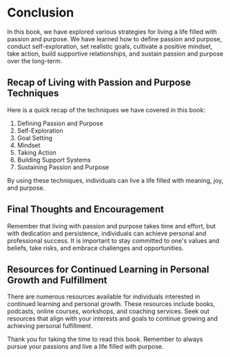 # Conclusion

In this book, we have explored various strategies for living a life filled with passion and purpose. We have learned how to define passion and purpose, conduct self-exploration, set realistic goals, cultivate a positive mindset, take action, build supportive relationships, and sustain passion and purpose over the long-term.

Recap of Living with Passion and Purpose Techniques
---------------------------------------------------

Here is a quick recap of the techniques we have covered in this book:

1. Defining Passion and Purpose
2. Self-Exploration
3. Goal Setting
4. Mindset
5. Taking Action
6. Building Support Systems
7. Sustaining Passion and Purpose

By using these techniques, individuals can live a life filled with meaning, joy, and purpose.

Final Thoughts and Encouragement
--------------------------------

Remember that living with passion and purpose takes time and effort, but with dedication and persistence, individuals can achieve personal and professional success. It is important to stay committed to one's values and beliefs, take risks, and embrace challenges and opportunities.

Resources for Continued Learning in Personal Growth and Fulfillment
-------------------------------------------------------------------

There are numerous resources available for individuals interested in continued learning and personal growth. These resources include books, podcasts, online courses, workshops, and coaching services. Seek out resources that align with your interests and goals to continue growing and achieving personal fulfillment.

Thank you for taking the time to read this book. Remember to always pursue your passions and live a life filled with purpose.